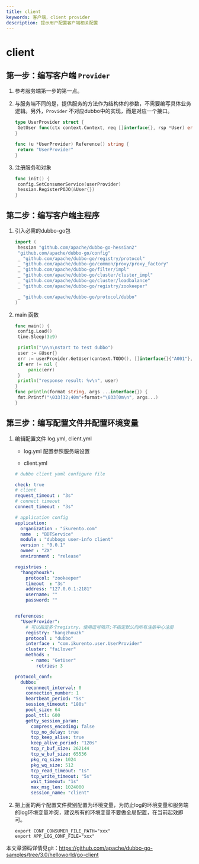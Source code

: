 ```yaml
---
title: client
keywords: 客户端，client provider
description: 提示用户配置客户端相关配置
---
```


# client

## 第一步：编写客户端 `Provider`

1. 参考服务端第一步的第一点。

2. 与服务端不同的是，提供服务的方法作为结构体的参数，不需要编写具体业务逻辑。另外，`Provider` 不对应dubbo中的实现，而是对应一个接口。

   ```go
   type UserProvider struct {
   	GetUser func(ctx context.Context, req []interface{}, rsp *User) error
   }
   
   func (u *UserProvider) Reference() string {
   	return "UserProvider"
   }
   ```

   

3. 注册服务和对象

   ```go
   func init() {
   	config.SetConsumerService(userProvider)
   	hessian.RegisterPOJO(&User{})
   }
   ```

## 第二步：编写客户端主程序

1. 引入必需的dubbo-go包

   ```go
   import (
   	hessian "github.com/apache/dubbo-go-hessian2"
   	"github.com/apache/dubbo-go/config"
   	_ "github.com/apache/dubbo-go/registry/protocol"
   	_ "github.com/apache/dubbo-go/common/proxy/proxy_factory"
   	_ "github.com/apache/dubbo-go/filter/impl"
   	_ "github.com/apache/dubbo-go/cluster/cluster_impl"
   	_ "github.com/apache/dubbo-go/cluster/loadbalance"
   	_ "github.com/apache/dubbo-go/registry/zookeeper"
   
   	_ "github.com/apache/dubbo-go/protocol/dubbo"
   )
   ```

   

2. main 函数

   ```go
   func main() {
   	config.Load()
   	time.Sleep(3e9)
   
   	println("\n\n\nstart to test dubbo")
   	user := &User{}
   	err := userProvider.GetUser(context.TODO(), []interface{}{"A001"}, user)
   	if err != nil {
   		panic(err)
   	}
   	println("response result: %v\n", user)
   }
   func println(format string, args ...interface{}) {
   	fmt.Printf("\033[32;40m"+format+"\033[0m\n", args...)
   }
   ```

## 第三步：编写配置文件并配置环境变量

1. 编辑配置文件 log.yml, client.yml

   - log.yml 配置参照服务端设置

   - client.yml

   ```yml
   # dubbo client yaml configure file
   
   check: true
   # client
   request_timeout : "3s"
   # connect timeout
   connect_timeout : "3s"
   
   # application config
   application:
     organization : "ikurento.com"
     name  : "BDTService"
     module : "dubbogo user-info client"
     version : "0.0.1"
     owner : "ZX"
     environment : "release"
   
   registries :
     "hangzhouzk":
       protocol: "zookeeper"
       timeout	: "3s"
       address: "127.0.0.1:2181"
       username: ""
       password: ""
   
   
   references:
     "UserProvider":
       # 可以指定多个registry，使用逗号隔开;不指定默认向所有注册中心注册
       registry: "hangzhouzk"
       protocol : "dubbo"
       interface : "com.ikurento.user.UserProvider"
       cluster: "failover"
       methods :
         - name: "GetUser"
           retries: 3
   
   protocol_conf:
     dubbo:
       reconnect_interval: 0
       connection_number: 1
       heartbeat_period: "5s"
       session_timeout: "180s"
       pool_size: 64
       pool_ttl: 600
       getty_session_param:
         compress_encoding: false
         tcp_no_delay: true
         tcp_keep_alive: true
         keep_alive_period: "120s"
         tcp_r_buf_size: 262144
         tcp_w_buf_size: 65536
         pkg_rq_size: 1024
         pkg_wq_size: 512
         tcp_read_timeout: "1s"
         tcp_write_timeout: "5s"
         wait_timeout: "1s"
         max_msg_len: 1024000
         session_name: "client"
   ```

   

2. 把上面的两个配置文件费别配置为环境变量，为防止log的环境变量和服务端的log环境变量冲突，建议所有的环境变量不要做全局配置，在当前起效即可。

    ```shell
   export CONF_CONSUMER_FILE_PATH="xxx"
   export APP_LOG_CONF_FILE="xxx"
   ```


本文章源码详情见git：https://github.com/apache/dubbo-go-samples/tree/3.0/helloworld/go-client